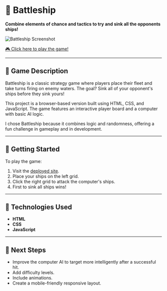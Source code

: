 #  🚢 Battleship

**Combine elements of chance and tactics to try and sink all the opponents ships!**

![Battleship Screenshot](https://git.generalassemb.ly/elyasalsaffar-ga/Battleship-Browser-Based-Game-Project/assets/54563/748c782f-57c4-402c-bbe5-f9bc00bb54d4)

[🎮 Click here to play the game!](https://pages.git.generalassemb.ly/elyasalsaffar-ga/Battleship-Browser-Based-Game-Project/)

---

## 🧠 Game Description
Battleship is a classic strategy game where players place their fleet and take turns firing on enemy waters. The goal? Sink all of your opponent's ships before they sink yours!

This project is a browser-based version built using HTML, CSS, and JavaScript. The game features an interactive player board and a computer with basic AI logic.

I chose Battleship because it combines logic and randomness, offering a fun challenge in gameplay and in development.

---

## 🚀 Getting Started

To play the game:

1. Visit the [deployed site](https://pages.git.generalassemb.ly/elyasalsaffar-ga/Battleship-Browser-Based-Game-Project/).
2. Place your ships on the left grid.
3. Click the right grid to attack the computer's ships.
4. First to sink all ships wins!

---

## 🔧 Technologies Used

- **HTML**
- **CSS**
- **JavaScript**

---

## 🌱 Next Steps

- Improve the computer AI to target more intelligently after a successful hit.
- Add difficulty levels.
- Include animations.
- Create a mobile-friendly responsive layout.
